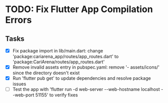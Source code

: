 # TODO: Fix Flutter App Compilation Errors

## Tasks
- [x] Fix package import in lib/main.dart: change 'package:cariarena_app/routes/app_routes.dart' to 'package:CariArena/routes/app_routes.dart'
- [x] Remove invalid assets entry in pubspec.yaml: remove '- assets/icons/' since the directory doesn't exist
- [x] Run 'flutter pub get' to update dependencies and resolve package issues
- [ ] Test the app with 'flutter run -d web-server --web-hostname localhost --web-port 51155' to verify fixes
